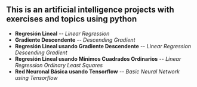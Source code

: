 ## This is an artificial intelligence projects with exercises and topics using python

- **Regresión Lineal** -- _Linear Regression_
- **Gradiente Descendente** -- _Descending Gradient_
- **Regresión Lineal usando Gradiente Descendente** -- _Linear Regression Descending Gradient_
- **Regresión Lineal usando Mínimos Cuadrados Ordinarios** -- _Linear Regression Ordinary Least Squares_
- **Red Neuronal Básica usando Tensorflow** -- _Basic Neural Network using Tensorflow_
